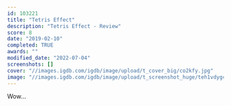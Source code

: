```yaml
---
id: 103221
title: "Tetris Effect"
description: "Tetris Effect - Review"
score: 8
date: "2019-02-10"
completed: TRUE
awards: ""
modified_date: "2022-07-04"
screenshots: []
cover: "//images.igdb.com/igdb/image/upload/t_cover_big/co2kfy.jpg"
image: "//images.igdb.com/igdb/image/upload/t_screenshot_huge/teh1vdygctetwucyjklj.jpg"
---
```

Wow...